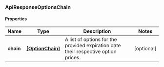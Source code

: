 ### ApiResponseOptionsChain

#### Properties
Name | Type | Description | Notes
------------ | ------------- | ------------- | -------------
**chain** | [**[OptionChain]**](OptionChain.md) | A list of options for the provided expiration date their respective option prices. | [optional] 



